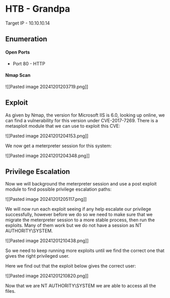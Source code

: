 # HTB - Grandpa

Target IP - 10.10.10.14

## Enumeration

#### Open Ports

- Port 80 - HTTP

#### Nmap Scan

![[Pasted image 20241201203719.png]]

## Exploit

As given by Nmap, the version for Microsoft IIS is 6.0, looking up online, we can find a vulnerability for this version under CVE-2017-7269.
There is a metasploit module that we can use to exploit this CVE:

![[Pasted image 20241201204153.png]]

We now get a meterpreter session for this system:

![[Pasted image 20241201204348.png]]

## Privilege Escalation

Now we will background the meterpreter session and use a post exploit module to find possible privilege escalation paths:

![[Pasted image 20241201205117.png]]

We will now run each exploit seeing if any help escalate our privilege successfully, however before we do so we need to make sure that we migrate the meterpreter session to a more stable process, then run the exploits. Many of them work but we do not have a session as NT AUTHORITY\SYSTEM.

![[Pasted image 20241201210438.png]]

So we need to keep running more exploits until we find the correct one that gives the right privileged user.

Here we find out that the exploit below gives the correct user:

![[Pasted image 20241201210820.png]]

Now that we are NT AUTHORITY\SYSTEM we are able to access all the files.